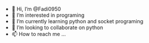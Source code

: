 - 👋 Hi, I’m @Fadi0950
- 👀 I’m interested in programing
- 🌱 I’m currently learning python and socket programing
- 💞️ I’m looking to collaborate on python
- 📫 How to reach me ...

<!---
Fadi0950/Fadi0950 is a ✨ special ✨ repository because its `README.md` (this file) appears on your GitHub profile.
You can click the Preview link to take a look at your changes.
--->
